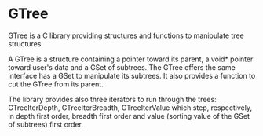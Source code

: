 # GTree
GTree is a C library providing structures and functions to manipulate tree structures.

A GTree is a structure containing a pointer toward its parent, a void* pointer toward user's data and a GSet of subtrees. The GTree offers the same interface has a GSet to manipulate its subtrees. It also provides a function to cut the GTree from its parent.

The library provides also three iterators to run through the trees: GTreeIterDepth, GTreeIterBreadth, GTreeIterValue which step, respectively, in depth first order, breadth first order and value (sorting value of the GSet of subtrees) first order.
